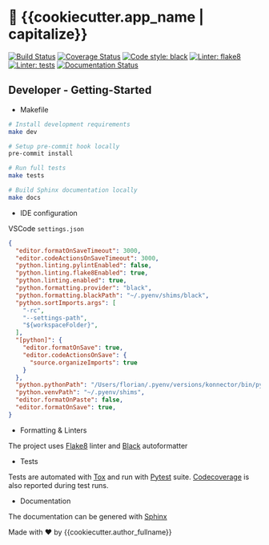 # :trident: {{cookiecutter.app_name | capitalize}}

[![Build Status](https://cloud.drone.io/api/badges/Lowess/{{cookiecutter.app_name}}/status.svg)](https://cloud.drone.io/Lowess/karrot)
[![Coverage Status](https://coveralls.io/repos/github/Lowess/{{cookiecutter.app_name}}/badge.svg?branch=master)](https://coveralls.io/github/Lowess/karrot?branch=master)
[![Code style: black](https://img.shields.io/badge/code%20style-black-black.svg)](https://github.com/psf/black)
[![Linter: flake8](https://img.shields.io/badge/linter-flake8-blue.svg)](http://flake8.pycqa.org/en/latest/)
[![Linter: tests](https://img.shields.io/badge/tests-tox-yellow.svg)](hhttps://tox.readthedocs.io/en/latest)
[![Documentation Status](https://readthedocs.org/projects/karrot/badge/?version=latest)](https://karrot.readthedocs.io/en/latest/?badge=latest)

## Developer - Getting-Started

* Makefile

```bash
# Install development requirements
make dev

# Setup pre-commit hook locally
pre-commit install

# Run full tests
make tests

# Build Sphinx documentation locally
make docs
```

* IDE configuration

VSCode `settings.json`

```json
{
  "editor.formatOnSaveTimeout": 3000,
  "editor.codeActionsOnSaveTimeout": 3000,
  "python.linting.pylintEnabled": false,
  "python.linting.flake8Enabled": true,
  "python.linting.enabled": true,
  "python.formatting.provider": "black",
  "python.formatting.blackPath": "~/.pyenv/shims/black",
  "python.sortImports.args": [
    "-rc",
    "--settings-path",
    "${workspaceFolder}",
  ],
  "[python]": {
    "editor.formatOnSave": true,
    "editor.codeActionsOnSave": {
      "source.organizeImports": true
    }
  },
  "python.pythonPath": "/Users/florian/.pyenv/versions/konnector/bin/python",
  "python.venvPath": "~/.pyenv/shims",
  "editor.formatOnPaste": false,
  "editor.formatOnSave": true,
}
```

* Formatting & Linters

 The project uses [Flake8](http://flake8.pycqa.org/en/latest/) linter and [Black](https://black.readthedocs.io/en/latest/) autoformatter

* Tests

Tests are automated with [Tox](https://tox.readthedocs.io/en/latest/) and run with [Pytest](https://docs.pytest.org/en/latest/) suite. [Codecoverage](https://coverage.readthedocs.io/en/latest/) is also reported during test runs.

* Documentation

The documentation can be genered with [Sphinx](https://www.sphinx-doc.org/en/2.0/)

Made with ♥ by {{cookiecutter.author_fullname}}
